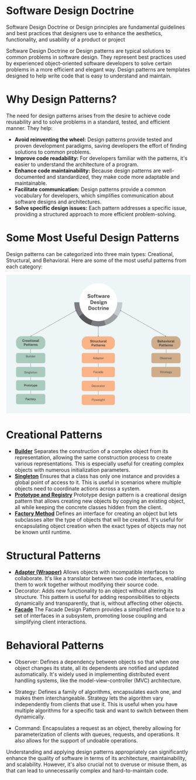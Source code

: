 # Software Design Doctrine
Software Design Doctrine or Design principles are fundamental guidelines and best practices that designers use to enhance the aesthetics, functionality, and usability of a product or project

Software Design Doctrine or Design patterns are typical solutions to common problems in software design. They represent best practices used by experienced object-oriented software developers to solve certain problems in a more efficient and elegant way. Design patterns are templates designed to help write code that is easy to understand and maintain.

# Why Design Patterns?
The need for design patterns arises from the desire to achieve code reusability and to solve problems in a standard, tested, and efficient manner. They help:

* **Avoid reinventing the wheel:** Design patterns provide tested and proven development paradigms, saving developers the effort of finding solutions to common problems.
* **Improve code readability:** For developers familiar with the patterns, it's easier to understand the architecture of a program.
* **Enhance code maintainability:** Because design patterns are well-documented and standardized, they make code more adaptable and maintainable.
* **Facilitate communication:** Design patterns provide a common vocabulary for developers, which simplifies communication about software designs and architectures.
* **Solve specific design issues:** Each pattern addresses a specific issue, providing a structured approach to more efficient problem-solving.

# Some Most Useful Design Patterns
Design patterns can be categorized into three main types: Creational, Structural, and Behavioral. Here are some of the most useful patterns from each category:

![img.png](img.png)

# Creational Patterns

* [**Builder**](https://github.com/sidhant97/DesignDoctrine/tree/main/builder) Separates the construction of a complex object from its representation, allowing the same construction process to create various representations. This is especially useful for creating complex objects with numerous initialization parameters.
* [**Singleton**](https://github.com/sidhant97/DesignDoctrine/tree/main/singleton) Ensures that a class has only one instance and provides a global point of access to it. This is useful in scenarios where multiple objects need to coordinate actions across a system.
* [**Prototype and Registry**](https://github.com/sidhant97/DesignDoctrine/tree/main/prototype) Prototype design pattern is a creational design pattern that allows creating new objects by copying an existing object, all while keeping the concrete classes hidden from the client.
* [**Factory Method**](https://github.com/sidhant97/DesignDoctrine/tree/main/factory) Defines an interface for creating an object but lets subclasses alter the type of objects that will be created. It's useful for encapsulating object creation when the exact types of objects may not be known until runtime.

# Structural Patterns
* [**Adapter (Wrapper)**](https://github.com/sidhant97/DesignDoctrine/tree/main/adapter) Allows objects with incompatible interfaces to collaborate. It's like a translator between two code interfaces, enabling them to work together without modifying their source code.
* Decorator: Adds new functionality to an object without altering its structure. This pattern is useful for adding responsibilities to objects dynamically and transparently, that is, without affecting other objects.
* [**Facade**](https://github.com/sidhant97/DesignDoctrine/tree/main/facade) The Facade Design Pattern provides a simplified interface to a set of interfaces in a subsystem, promoting loose coupling and simplifying client interactions.

# Behavioral Patterns
* Observer: Defines a dependency between objects so that when one object changes its state, all its dependents are notified and updated automatically. It's widely used in implementing distributed event handling systems, like the model-view-controller (MVC) architecture.

* Strategy: Defines a family of algorithms, encapsulates each one, and makes them interchangeable. Strategy lets the algorithm vary independently from clients that use it. This is useful when you have multiple algorithms for a specific task and want to switch between them dynamically.

* Command: Encapsulates a request as an object, thereby allowing for parameterization of clients with queues, requests, and operations. It also allows for the support of undoable operations.

Understanding and applying design patterns appropriately can significantly enhance the quality of software in terms of its architecture, maintainability, and scalability. However, it's also crucial not to overuse or misuse them, as that can lead to unnecessarily complex and hard-to-maintain code.